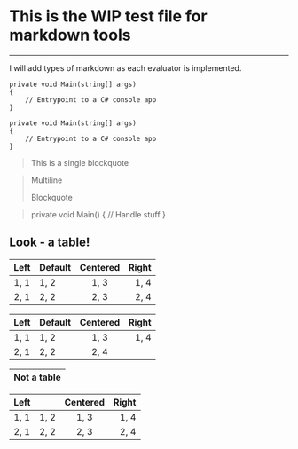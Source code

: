 ﻿# This is the WIP test file for markdown tools

---

I will add types of markdown as each evaluator is implemented.

```CSharp
private void Main(string[] args)
{
    // Entrypoint to a C# console app
}
```

    private void Main(string[] args)
    {
        // Entrypoint to a C# console app
    }

> This is a single blockquote

> Multiline
>
> Blockquote

>    private void Main()
>    {
>        // Handle stuff
>    }

## Look - a table!

| Left | Default | Centered | Right |
|:---|---|:---:|---:|
| 1, 1 | 1, 2 | 1, 3 | 1, 4 |
| 2, 1 | 2, 2 | 2, 3 | 2, 4 |

| Left | Default | Centered | Right |
|:---|---|:---:|---:|
| 1, 1 | 1, 2 | 1, 3 | 1, 4 |
| 2, 1 | 2, 2 | 2, 4 |

| Not a table
| - |

| Left |  | Centered | Right |
|:---|---|:---:|---:|
| 1, 1 | 1, 2 | 1, 3 | 1, 4 |
| 2, 1 | 2, 2 | 2, 3 | 2, 4 |



